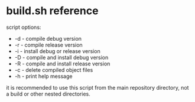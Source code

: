 # build.sh reference

script options:
- -d - compile debug version
- -r - compile release version
- -i - install debug or release version
- -D - compile and install debug version
- -R - compile and install release version
- -c - delete compiled object files
- -h - print help message

it is recommended to use this script from the main repository directory, not a build or other nested directories.
